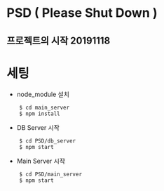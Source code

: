 # PSD ( Please Shut Down ) 

## 프로젝트의 시작 20191118


# 세팅

- node_module 설치

```
	$ cd main_server
	$ npm install
```

- DB Server 시작

```
	$ cd PSD/db_server
	$ npm start
```

- Main Server 시작

```
	$ cd PSD/main_server
	$ npm start
```



